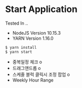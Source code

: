 # Start Application


Tested In ..
* NodeJS Version 10.15.3
* YARN Version 1.16.0


```
$ yarn install
$ yarn start
```


* 중복일정 체크 o
* 드래그앤드롭 o
* 스케줄 블럭 클릭시 조정 팝업 o
* Weekly Hour Range